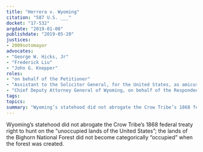 ```yaml
---
title: "Herrera v. Wyoming"
citation: "587 U.S. ___"
docket: "17-532"
argdate: "2019-01-08"
publishdate: "2019-05-20"
justices:
- 2009sotomayor
advocates:
- "George W. Hicks, Jr"
- "Frederick Liu"
- "John G. Knepper"
roles:
- "on behalf of the Petitioner"
- "Assistant to the Solicitor General, for the United States, as amicus curiae, supporting the Petitioner"
- "Chief Deputy Attorney General of Wyoming, on behalf of the Respondent"
tags:
topics:
summary: "Wyoming’s statehood did not abrogate the Crow Tribe’s 1868 federal treaty right to hunt on the “unoccupied lands of the United States”; the lands of the Bighorn National Forest did not become categorically “occupied” when the forest was created."
---
```

Wyoming’s statehood did not abrogate the Crow Tribe’s 1868 federal treaty right to hunt on the “unoccupied lands of the United States”; the lands of the Bighorn National Forest did not become categorically “occupied” when the forest was created.